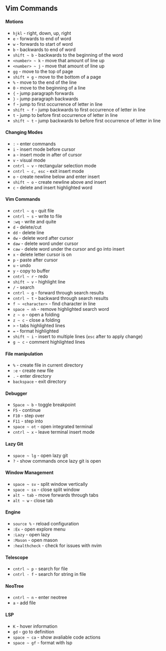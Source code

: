 ## Vim Commands
#### Motions
- `hjkl` - right, down, up, right
- `e` - forwards to end of word
- `w` - forwards to start of word
- `b` - backwards to end of word
- `shift ~ b` - backwards to the beginning of the word
- `<number> ~ k` - move that amount of line up
- `<number> ~ j` - move that amount of line up
- `gg` - move to the top of page
- `shift + g` - move to the bottom of a page
- `%` - move to the end of the line
- `0` - move to the beginning of a line
- `{` - jump paragraph forwards
- `}` - jump paragraph backwards
- `f` - jump to first occurrence of letter in line
- `shift ~ f` - jump backwards to first occurrence of letter in line
- `t` - jump to before first occurrence of letter in line
- `shift ~ t` - jump backwards to before first occurrence of letter in line
#### Changing Modes
- `:` - enter commands
- `i` - insert mode before cursor
- `a` - insert mode in after of cursor
- `v` - visual mode
- `cntrl ~ v` - rectangular selection mode
- `cntrl ~ c, esc` - exit insert mode
- `o` - create newline below and enter insert
- `shift ~ o` - create newline above and insert
- `c` - delete and insert highlighted word
#### Vim Commands
- `cntrl ~ q` - quit file
- `cntrl ~ s` - write to file
- `:wq` - write and quite
- `d` - delete/cut
- `dd` - delete line
- `dw` - delete word after cursor
- `daw` - delete word under cursor 
- `caw` - delete word under the cursor and go into insert
- `x` - delete letter cursor is on
- `p` - paste after cursor
- `u` - undo
- `y` - copy to buffer
- `cntrl ~ r` - redo
- `shift ~ v` - highlight line
- `/` - search
- `cntrl ~ g` - forward through search results
- `cntrl ~ t` - backward through search results
- `f ~ <character>` - find character in line
- `space ~ nh` - remove highlighted search word
- `z ~ o` - open a folding
- `z ~ c` - close a folding
- `>` - tabs highlighted lines
- `=` - format highlighted
- `shift ~ i` - insert to multiple lines (`esc` after to apply change)
- `g ~ c` - comment highlighted lines
#### File manipulation
- `%` - create file in current directory
- `:e` - create new file
- `.` - enter directory
- `backspace` - exit directory
#### Debugger
- `Space ~ b` - toggle breakpoint
- `F5` - continue
- `F10` - step over
- `F11` - step into
- `space ~ ot` - open integrated terminal
- `cntrl ~ x` - leave terminal insert mode
#### Lazy Git
- `space ~ lg` - open lazy git
- `?` - show commands once lazy git is open
#### Window Management
- `space ~ sv` - split window vertically
- `space ~ sx` - close split window
- `alt ~ tab` - move forwards through tabs
- `alt ~ w` - close tab

#### Engine
- `source %` - reload configuration
- `:Ex` - open explore menu
- `:Lazy` - open lazy
- `:Mason` - open mason
- `:healthcheck` - check for issues with nvim
#### Telescope
- `cntrl ~ p` - search for file
- `cntrl - f` - search for string in file
#### NeoTree
- `cntrl ~ n` - enter neotree
- `a` - add file
#### LSP
- `K` - hover information
- `gd` - go to definition
- `space ~ ca` - show avaliable code actions
- `space ~ gf` - format with lsp
